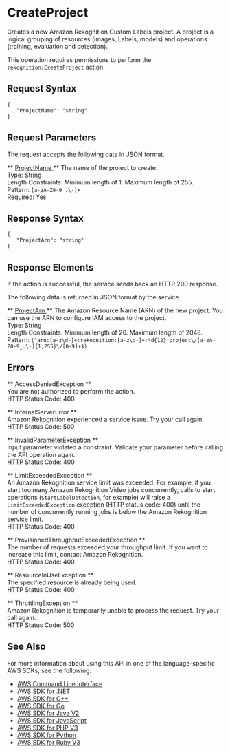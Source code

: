 # CreateProject<a name="API_CreateProject"></a>

Creates a new Amazon Rekognition Custom Labels project\. A project is a logical grouping of resources \(images, Labels, models\) and operations \(training, evaluation and detection\)\. 

This operation requires permissions to perform the `rekognition:CreateProject` action\.

## Request Syntax<a name="API_CreateProject_RequestSyntax"></a>

```
{
   "ProjectName": "string"
}
```

## Request Parameters<a name="API_CreateProject_RequestParameters"></a>

The request accepts the following data in JSON format\.

 ** [ ProjectName ](#API_CreateProject_RequestSyntax) **   <a name="rekognition-CreateProject-request-ProjectName"></a>
The name of the project to create\.  
Type: String  
Length Constraints: Minimum length of 1\. Maximum length of 255\.  
Pattern: `[a-zA-Z0-9_.\-]+`   
Required: Yes

## Response Syntax<a name="API_CreateProject_ResponseSyntax"></a>

```
{
   "ProjectArn": "string"
}
```

## Response Elements<a name="API_CreateProject_ResponseElements"></a>

If the action is successful, the service sends back an HTTP 200 response\.

The following data is returned in JSON format by the service\.

 ** [ ProjectArn ](#API_CreateProject_ResponseSyntax) **   <a name="rekognition-CreateProject-response-ProjectArn"></a>
The Amazon Resource Name \(ARN\) of the new project\. You can use the ARN to configure IAM access to the project\.   
Type: String  
Length Constraints: Minimum length of 20\. Maximum length of 2048\.  
Pattern: `(^arn:[a-z\d-]+:rekognition:[a-z\d-]+:\d{12}:project\/[a-zA-Z0-9_.\-]{1,255}\/[0-9]+$)` 

## Errors<a name="API_CreateProject_Errors"></a>

 ** AccessDeniedException **   
You are not authorized to perform the action\.  
HTTP Status Code: 400

 ** InternalServerError **   
Amazon Rekognition experienced a service issue\. Try your call again\.  
HTTP Status Code: 500

 ** InvalidParameterException **   
Input parameter violated a constraint\. Validate your parameter before calling the API operation again\.  
HTTP Status Code: 400

 ** LimitExceededException **   
An Amazon Rekognition service limit was exceeded\. For example, if you start too many Amazon Rekognition Video jobs concurrently, calls to start operations \(`StartLabelDetection`, for example\) will raise a `LimitExceededException` exception \(HTTP status code: 400\) until the number of concurrently running jobs is below the Amazon Rekognition service limit\.   
HTTP Status Code: 400

 ** ProvisionedThroughputExceededException **   
The number of requests exceeded your throughput limit\. If you want to increase this limit, contact Amazon Rekognition\.  
HTTP Status Code: 400

 ** ResourceInUseException **   
The specified resource is already being used\.  
HTTP Status Code: 400

 ** ThrottlingException **   
Amazon Rekognition is temporarily unable to process the request\. Try your call again\.  
HTTP Status Code: 500

## See Also<a name="API_CreateProject_SeeAlso"></a>

For more information about using this API in one of the language\-specific AWS SDKs, see the following:
+  [ AWS Command Line Interface](https://docs.aws.amazon.com/goto/aws-cli/rekognition-2016-06-27/CreateProject) 
+  [ AWS SDK for \.NET](https://docs.aws.amazon.com/goto/DotNetSDKV3/rekognition-2016-06-27/CreateProject) 
+  [ AWS SDK for C\+\+](https://docs.aws.amazon.com/goto/SdkForCpp/rekognition-2016-06-27/CreateProject) 
+  [ AWS SDK for Go](https://docs.aws.amazon.com/goto/SdkForGoV1/rekognition-2016-06-27/CreateProject) 
+  [ AWS SDK for Java V2](https://docs.aws.amazon.com/goto/SdkForJavaV2/rekognition-2016-06-27/CreateProject) 
+  [ AWS SDK for JavaScript](https://docs.aws.amazon.com/goto/AWSJavaScriptSDK/rekognition-2016-06-27/CreateProject) 
+  [ AWS SDK for PHP V3](https://docs.aws.amazon.com/goto/SdkForPHPV3/rekognition-2016-06-27/CreateProject) 
+  [ AWS SDK for Python](https://docs.aws.amazon.com/goto/boto3/rekognition-2016-06-27/CreateProject) 
+  [ AWS SDK for Ruby V3](https://docs.aws.amazon.com/goto/SdkForRubyV3/rekognition-2016-06-27/CreateProject) 